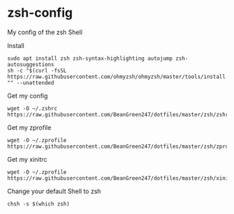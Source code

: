 # zsh-config
My config of the zsh Shell

Install
```
sudo apt install zsh zsh-syntax-highlighting autojump zsh-autosuggestions
sh -c "$(curl -fsSL https://raw.githubusercontent.com/ohmyzsh/ohmyzsh/master/tools/install.sh)" "" --unattended
```
Get my config
```
wget -O ~/.zshrc https://raw.githubusercontent.com/BeanGreen247/dotfiles/master/zsh/zshrc
```
Get my zprofile
```
wget -O ~/.zprofile https://raw.githubusercontent.com/BeanGreen247/dotfiles/master/zsh/zprofile
```
Get my xinitrc
```
wget -O ~/.zprofile https://raw.githubusercontent.com/BeanGreen247/dotfiles/master/zsh/xinitrc
```
Change your default Shell to zsh
```
chsh -s $(which zsh)
```
